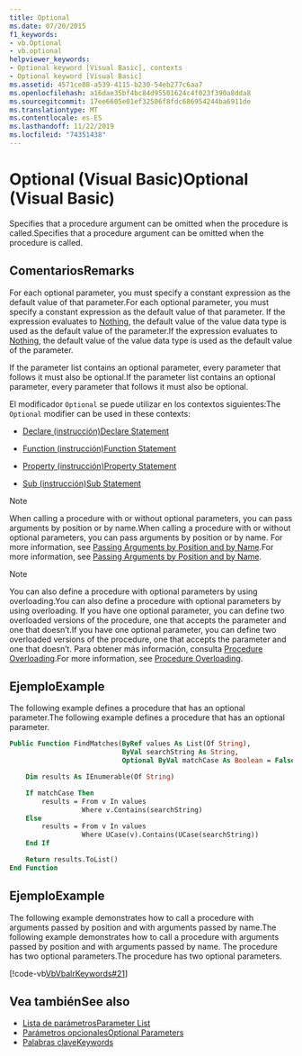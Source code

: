 ```yaml
---
title: Optional
ms.date: 07/20/2015
f1_keywords:
- vb.Optional
- vb.optional
helpviewer_keywords:
- Optional keyword [Visual Basic], contexts
- Optional keyword [Visual Basic]
ms.assetid: 4571ce88-a539-4115-b230-54eb277c6aa7
ms.openlocfilehash: a16dae35bf4bc84d95501624c4f023f390a8dda8
ms.sourcegitcommit: 17ee6605e01ef32506f8fdc686954244ba6911de
ms.translationtype: MT
ms.contentlocale: es-ES
ms.lasthandoff: 11/22/2019
ms.locfileid: "74351438"
---
```

# <a name="optional-visual-basic"></a><span data-ttu-id="bb866-102">Optional (Visual Basic)</span><span class="sxs-lookup"><span data-stu-id="bb866-102">Optional (Visual Basic)</span></span>

<span data-ttu-id="bb866-103">Specifies that a procedure argument can be omitted when the procedure is called.</span><span class="sxs-lookup"><span data-stu-id="bb866-103">Specifies that a procedure argument can be omitted when the procedure is called.</span></span>

## <a name="remarks"></a><span data-ttu-id="bb866-104">Comentarios</span><span class="sxs-lookup"><span data-stu-id="bb866-104">Remarks</span></span>

<span data-ttu-id="bb866-105">For each optional parameter, you must specify a constant expression as the default value of that parameter.</span><span class="sxs-lookup"><span data-stu-id="bb866-105">For each optional parameter, you must specify a constant expression as the default value of that parameter.</span></span> <span data-ttu-id="bb866-106">If the expression evaluates to [Nothing](../../../visual-basic/language-reference/nothing.md), the default value of the value data type is used as the default value of the parameter.</span><span class="sxs-lookup"><span data-stu-id="bb866-106">If the expression evaluates to [Nothing](../../../visual-basic/language-reference/nothing.md), the default value of the value data type is used as the default value of the parameter.</span></span>

<span data-ttu-id="bb866-107">If the parameter list contains an optional parameter, every parameter that follows it must also be optional.</span><span class="sxs-lookup"><span data-stu-id="bb866-107">If the parameter list contains an optional parameter, every parameter that follows it must also be optional.</span></span>

<span data-ttu-id="bb866-108">El modificador `Optional` se puede utilizar en los contextos siguientes:</span><span class="sxs-lookup"><span data-stu-id="bb866-108">The `Optional` modifier can be used in these contexts:</span></span>

- [<span data-ttu-id="bb866-109">Declare (instrucción)</span><span class="sxs-lookup"><span data-stu-id="bb866-109">Declare Statement</span></span>](../../../visual-basic/language-reference/statements/declare-statement.md)

- [<span data-ttu-id="bb866-110">Function (instrucción)</span><span class="sxs-lookup"><span data-stu-id="bb866-110">Function Statement</span></span>](../../../visual-basic/language-reference/statements/function-statement.md)

- [<span data-ttu-id="bb866-111">Property (instrucción)</span><span class="sxs-lookup"><span data-stu-id="bb866-111">Property Statement</span></span>](../../../visual-basic/language-reference/statements/property-statement.md)

- [<span data-ttu-id="bb866-112">Sub (instrucción)</span><span class="sxs-lookup"><span data-stu-id="bb866-112">Sub Statement</span></span>](../../../visual-basic/language-reference/statements/sub-statement.md)

> [!NOTE]
> <span data-ttu-id="bb866-113">When calling a procedure with or without optional parameters, you can pass arguments by position or by name.</span><span class="sxs-lookup"><span data-stu-id="bb866-113">When calling a procedure with or without optional parameters, you can pass arguments by position or by name.</span></span> <span data-ttu-id="bb866-114">For more information, see [Passing Arguments by Position and by Name](../../../visual-basic/programming-guide/language-features/procedures/passing-arguments-by-position-and-by-name.md).</span><span class="sxs-lookup"><span data-stu-id="bb866-114">For more information, see [Passing Arguments by Position and by Name](../../../visual-basic/programming-guide/language-features/procedures/passing-arguments-by-position-and-by-name.md).</span></span>

> [!NOTE]
> <span data-ttu-id="bb866-115">You can also define a procedure with optional parameters by using overloading.</span><span class="sxs-lookup"><span data-stu-id="bb866-115">You can also define a procedure with optional parameters by using overloading.</span></span> <span data-ttu-id="bb866-116">If you have one optional parameter, you can define two overloaded versions of the procedure, one that accepts the parameter and one that doesn’t.</span><span class="sxs-lookup"><span data-stu-id="bb866-116">If you have one optional parameter, you can define two overloaded versions of the procedure, one that accepts the parameter and one that doesn’t.</span></span> <span data-ttu-id="bb866-117">Para obtener más información, consulta [Procedure Overloading](../../../visual-basic/programming-guide/language-features/procedures/procedure-overloading.md).</span><span class="sxs-lookup"><span data-stu-id="bb866-117">For more information, see [Procedure Overloading](../../../visual-basic/programming-guide/language-features/procedures/procedure-overloading.md).</span></span>

## <a name="example"></a><span data-ttu-id="bb866-118">Ejemplo</span><span class="sxs-lookup"><span data-stu-id="bb866-118">Example</span></span>

<span data-ttu-id="bb866-119">The following example defines a procedure that has an optional parameter.</span><span class="sxs-lookup"><span data-stu-id="bb866-119">The following example defines a procedure that has an optional parameter.</span></span>

```vb
Public Function FindMatches(ByRef values As List(Of String),
                            ByVal searchString As String,
                            Optional ByVal matchCase As Boolean = False) As List(Of String)

    Dim results As IEnumerable(Of String)

    If matchCase Then
        results = From v In values
                  Where v.Contains(searchString)
    Else
        results = From v In values
                  Where UCase(v).Contains(UCase(searchString))
    End If

    Return results.ToList()
End Function
```

## <a name="example"></a><span data-ttu-id="bb866-120">Ejemplo</span><span class="sxs-lookup"><span data-stu-id="bb866-120">Example</span></span>

<span data-ttu-id="bb866-121">The following example demonstrates how to call a procedure with arguments passed by position and with arguments passed by name.</span><span class="sxs-lookup"><span data-stu-id="bb866-121">The following example demonstrates how to call a procedure with arguments passed by position and with arguments passed by name.</span></span> <span data-ttu-id="bb866-122">The procedure has two optional parameters.</span><span class="sxs-lookup"><span data-stu-id="bb866-122">The procedure has two optional parameters.</span></span>

[!code-vb[VbVbalrKeywords#21](~/samples/snippets/visualbasic/VS_Snippets_VBCSharp/VbVbalrKeywords/VB/class8.vb#21)]

## <a name="see-also"></a><span data-ttu-id="bb866-123">Vea también</span><span class="sxs-lookup"><span data-stu-id="bb866-123">See also</span></span>

- [<span data-ttu-id="bb866-124">Lista de parámetros</span><span class="sxs-lookup"><span data-stu-id="bb866-124">Parameter List</span></span>](../../../visual-basic/language-reference/statements/parameter-list.md)
- [<span data-ttu-id="bb866-125">Parámetros opcionales</span><span class="sxs-lookup"><span data-stu-id="bb866-125">Optional Parameters</span></span>](../../../visual-basic/programming-guide/language-features/procedures/optional-parameters.md)
- [<span data-ttu-id="bb866-126">Palabras clave</span><span class="sxs-lookup"><span data-stu-id="bb866-126">Keywords</span></span>](../../../visual-basic/language-reference/keywords/index.md)
